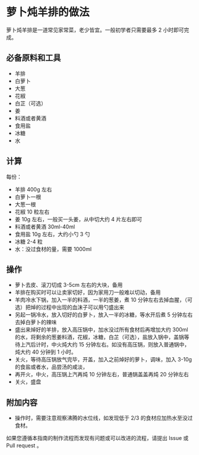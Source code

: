 

# 萝卜炖羊排的做法


萝卜炖羊排是一道常见家常菜，老少皆宜。一般初学者只需要最多 2 小时即可完成。

## 必备原料和工具


- 羊排
- 白萝卜
- 大葱
- 花椒
- 白芷（可选）
- 姜
- 料酒或者黄酒
- 食用盐
- 冰糖
- 水
## 计算



每份：
- 羊排 400g 左右
- 白萝卜一根
- 大葱一根
- 花椒 10 粒左右
- 姜 10g 左右，一般买一头姜，从中切大约 4 片左右即可
- 料酒或者黄酒 30ml-40ml
- 食用盐 10g 左右，大约小勺 3 勺
- 冰糖 2-4 粒
- 水：没过食材的量，需要 1000ml



## 操作


- 萝卜去皮、滚刀切成 3-5cm 左右的大块，备用
- 羊排在购买时可以让卖家切好，因为家用刀一般难以切动，备用
- 羊肉冷水下锅，加入一半的料酒，一半的葱姜，煮 10 分钟左右去掉血腥，（可选）把焯的过程中出现的血沫子可以用勺盛出来
- 另起一锅冷水，放入切好的白萝卜，放入一半的冰糖，等水开后煮 5 分钟左右去掉白萝卜的辣味
- 盛出来焯好的羊排，放入高压锅中，加水没过所有食材后再增加大约 300ml 的水，将剩余的葱姜料酒，花椒，冰糖，白芷（可选），盐放入锅中，盖锅等待上汽后计时，中火炖大约 15 分钟左右。如没有高压锅，则放入普通锅中，炖大约 40 分钟到 1 小时。
- 关火，等待高压锅放气完毕，开盖，加入之前焯好的萝卜，调味，加入 3-10g 的食盐或者水，品尝汤的咸淡，
- 再开火，中火，高压锅上汽再炖 10 分钟左右，普通锅盖盖再炖 20 分钟左右
- 关火，盛盘

## 附加内容

- 操作时，需要注意观察沸腾的水位线，如发现低于 2/3 的食材应加热水至没过食材。



如果您遵循本指南的制作流程而发现有问题或可以改进的流程，请提出 Issue 或 Pull request 。

